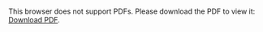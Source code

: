 <object data="christ-in-song/CIS1908pdfs/413.pdf" type="application/pdf" width="100%" height="1024px">
    <embed src="christ-in-song/CIS1908pdfs/413.pdf">
        <p>This browser does not support PDFs. Please download the PDF to view it: <a href="christ-in-song/CIS1908pdfs/413.pdf">Download PDF</a>.</p>
    </embed>
</object>
